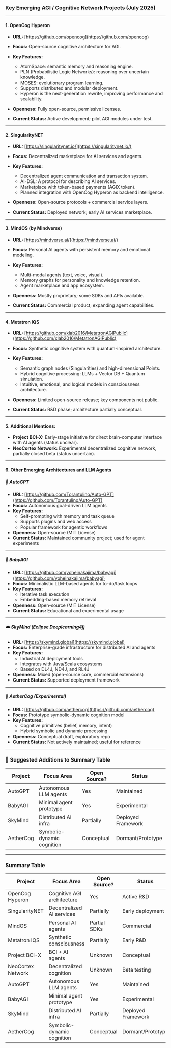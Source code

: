 ### Key Emerging AGI / Cognitive Network Projects (July 2025)

---

#### 1. **OpenCog Hyperon**

* **URL:** [https://github.com/opencog](https://github.com/opencog)
* **Focus:** Open-source cognitive architecture for AGI.
* **Key Features:**

  * AtomSpace: semantic memory and reasoning engine.
  * PLN (Probabilistic Logic Networks): reasoning over uncertain knowledge.
  * MOSES: evolutionary program learning.
  * Supports distributed and modular deployment.
  * Hyperon is the next-generation rewrite, improving performance and scalability.
* **Openness:** Fully open-source, permissive licenses.
* **Current Status:** Active development; pilot AGI modules under test.

---

#### 2. **SingularityNET**

* **URL:** [https://singularitynet.io/](https://singularitynet.io/)
* **Focus:** Decentralized marketplace for AI services and agents.
* **Key Features:**

  * Decentralized agent communication and transaction system.
  * AI-DSL: A protocol for describing AI services.
  * Marketplace with token-based payments (AGIX token).
  * Planned integration with OpenCog Hyperon as backend intelligence.
* **Openness:** Open-source protocols + commercial service layers.
* **Current Status:** Deployed network; early AI services marketplace.

---

#### 3. **MindOS (by Mindverse)**

* **URL:** [https://mindverse.ai/](https://mindverse.ai/)
* **Focus:** Personal AI agents with persistent memory and emotional modeling.
* **Key Features:**

  * Multi-modal agents (text, voice, visual).
  * Memory graphs for personality and knowledge retention.
  * Agent marketplace and app ecosystem.
* **Openness:** Mostly proprietary; some SDKs and APIs available.
* **Current Status:** Commercial product; expanding agent capabilities.

---

#### 4. **Metatron IQS**

* **URL:** [https://github.com/xlab2016/MetatronAGIPublic](https://github.com/xlab2016/MetatronAGIPublic)
* **Focus:** Synthetic cognitive system with quantum-inspired architecture.
* **Key Features:**

  * Semantic graph nodes (Singularities) and high-dimensional Points.
  * Hybrid cognitive processing: LLMs + Vector DB + Quantum simulation.
  * Intuitive, emotional, and logical models in consciousness architecture.
* **Openness:** Limited open-source release; key components not public.
* **Current Status:** R\&D phase; architecture partially conceptual.

---

#### 5. **Additional Mentions:**

* **Project BCI-X:** Early-stage initiative for direct brain-computer interface with AI agents (status unclear).
* **NeoCortex Network:** Experimental decentralized cognitive network, partially closed beta (status uncertain).

---

#### 6. **Other Emerging Architectures and LLM Agents**

##### 🤖 AutoGPT

* **URL:** [https://github.com/Torantulino/Auto-GPT](https://github.com/Torantulino/Auto-GPT)
* **Focus:** Autonomous goal-driven LLM agents
* **Key Features:**
  * Self-prompting with memory and task queue
  * Supports plugins and web access
  * Popular framework for agentic workflows
* **Openness:** Open-source (MIT License)
* **Current Status:** Maintained community project; used for agent experiments

---

##### 🧒 BabyAGI

* **URL:** [https://github.com/yoheinakajima/babyagi](https://github.com/yoheinakajima/babyagi)
* **Focus:** Minimalistic LLM-based agents for to-do/task loops
* **Key Features:**
  * Iterative task execution
  * Embedding-based memory retrieval
* **Openness:** Open-source (MIT License)
* **Current Status:** Educational and experimental usage

---

##### ☁️ SkyMind (Eclipse Deeplearning4j)

* **URL:** [https://skymind.global](https://skymind.global)
* **Focus:** Enterprise-grade infrastructure for distributed AI and agents
* **Key Features:**
  * Industrial AI deployment tools
  * Integrates with Java/Scala ecosystems
  * Based on DL4J, ND4J, and RL4J
* **Openness:** Mixed (open-source core, commercial extensions)
* **Current Status:** Supported deployment framework

---

##### 🧪 AetherCog (Experimental)

* **URL:** [https://github.com/aethercog](https://github.com/aethercog)
* **Focus:** Prototype symbolic-dynamic cognition model
* **Key Features:**
  * Cognitive primitives (belief, memory, intent)
  * Hybrid symbolic and dynamic processing
* **Openness:** Conceptual draft, exploratory repo
* **Current Status:** Not actively maintained; useful for reference

---

### 🧩 Suggested Additions to Summary Table

| Project       | Focus Area                 | Open Source? | Status              |
|---------------|----------------------------|--------------|---------------------|
| AutoGPT       | Autonomous LLM agents      | Yes          | Maintained          |
| BabyAGI       | Minimal agent prototype    | Yes          | Experimental        |
| SkyMind       | Distributed AI infra       | Partially    | Deployed Framework  |
| AetherCog     | Symbolic-dynamic cognition | Conceptual   | Dormant/Prototype   |


---

### Summary Table

| Project           | Focus Area                 | Open Source? | Status           |
| ----------------- | -------------------------- | ------------ | ---------------- |
| OpenCog Hyperon   | Cognitive AGI architecture | Yes          | Active R\&D      |
| SingularityNET    | Decentralized AI services  | Partially    | Early deployment |
| MindOS            | Personal AI agents         | Partial SDKs | Commercial       |
| Metatron IQS      | Synthetic consciousness    | Partially    | Early R\&D       |
| Project BCI-X     | BCI + AI agents            | Unknown      | Conceptual       |
| NeoCortex Network | Decentralized cognition    | Unknown      | Beta testing     |
| AutoGPT           | Autonomous LLM agents      | Yes          | Maintained          |
| BabyAGI           | Minimal agent prototype    | Yes          | Experimental        |
| SkyMind           | Distributed AI infra       | Partially    | Deployed Framework  |
| AetherCog         | Symbolic-dynamic cognition | Conceptual   | Dormant/Prototype   |
